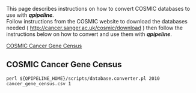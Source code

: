 

This page describes instructions on how to convert COSMIC databases to use with _**qpipeline**_.  
Follow instructions from the COSMIC website to download the databases needed ( http://cancer.sanger.ac.uk/cosmic/download ) then follow the instructions below on how to convert and use them with _**qpipeline**_.

[COSMIC Cancer Gene Census](#CGC)

## COSMIC Cancer Gene Census
```
perl ${QPIPELINE_HOME}/scripts/database.converter.pl 2010 cancer_gene_census.csv 1

```
